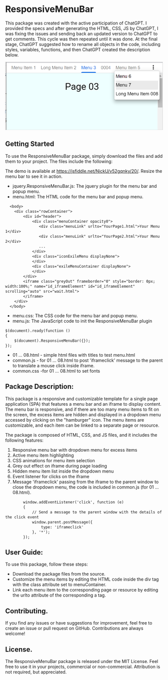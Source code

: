 # ResponsiveMenuBar

This package was created with the active participation of ChatGPT. I provided the specs and after generating the HTML, CSS, JS by ChatGPT, I was fixing the issues and sending back an updated version to ChatGPT to get comments. This cycle was then repeated until it was done. At the final stage, ChatGPT suggested how to rename all objects in the code, including styles, variables, functions, and then ChatGPT created the description below. 


![The menu.html in the browser](https://github.com/uspnick/ResponsiveMenuBar/blob/main/menu.html.png?raw=true)

## Getting Started

To use the ResponsiveMenuBar package, simply download the files and add them to your project. The files include the following:

The demo is available at https://jsfiddle.net/NickU/v52gqnky/20/. Resize the menu bar to see it in action.

* jquery.ResponsiveMenuBar.js: The jquery plugin for the menu bar and popup menu.
* menu.html: The HTML code for the menu bar and popup menu.
```
  <body>
    <div class="rowContainer">
        <div id="header">
            <div class="menuContainer opacity0">
               <div class="menuLink" urlto="YourPage1.html">Your Menu 1</div>
               <div class="menuLink" urlto="YourPage2.html">Your Menu 2</div>
               ...
            </div>
            <div class="iconExileMenu displayNone">
            </div>
            <div class="exileMenuContainer displayNone">
            </div>
        </div>
        <iframe class="greyOut" frameborder="0" style="border: 0px; width:100%;" name="id_iframeElement" id="id_iframeElement" scrolling="auto" src="wait.html"> 
        </iframe>
    </div>
  </body>
```
* menu.css: The CSS code for the menu bar and popup menu.
* menu.js: The JavaScript code to init the ResponsiveMenuBar plugin
```
$(document).ready(function ()
{
    $(document).ResponsiveMenuBar({});
});
```

* 01 ... 08.html  - simple html files with titles to test menu.html
* common.js - for 01 ... 08.html to post 'iframeclick' message to the parent to translate a mouse click inside iframe.
* common.css -for 01 ... 08.html to set fonts



## Package Description:

This package is a responsive and customizable template for a single page application (SPA) that features a menu bar and an iframe to display content. The menu bar is responsive, and if there are too many menu items to fit on the screen, the excess items are hidden and displayed in a dropdown menu accessed by clicking on the "hamburger" icon. The menu items are customizable, and each item can be linked to a separate page or resource.

The package is composed of HTML, CSS, and JS files, and it includes the following features:

1. Responsive menu bar with dropdown menu for excess items
2. Active menu item highlighting
3. CSS animations for menu item selection
4. Grey out effect on iframe during page loading
5. Hidden menu item list inside the dropdown menu
6. Event listener for clicks on the iframe
7. Message 'iframeclick' passing from the iframe to the parent window to close the dropdown menu, the code is included in common.js (for 01 ... 08.html).
```
        window.addEventListener('click', function (e)
        {
            // Send a message to the parent window with the details of the click event
            window.parent.postMessage({
                type: 'iframeclick'
            }, '*');
        });

```

## User Guide:

To use this package, follow these steps:

* Download the package files from the source.
* Customize the menu items by editing the HTML code inside the div tag with the class attribute set to menuContainer.
* Link each menu item to the corresponding page or resource by editing the urlto attribute of the corresponding a tag.






## Contributing.

If you find any issues or have suggestions for improvement, feel free to create an issue or pull request on GitHub. Contributions are always welcome!


## License. 

The ResponsiveMenuBar package is released under the MIT License. Feel free to use it in your projects, commercial or non-commercial. Attribution is not required, but appreciated.


